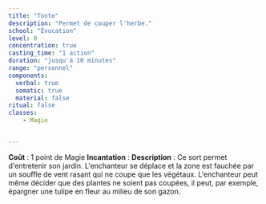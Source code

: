 ```yaml
---
title: "Tonte"
description: "Permet de couper l'herbe."
school: "Évocation"
level: 0
concentration: true
casting_time: "1 action"
duration: "jusqu'à 10 minutes"
range: "personnel"
components:
  verbal: true
  somatic: true
  material: false
ritual: false
classes:
    - Magie


---
```

**Coût** : 1 point de Magie
**Incantation** : 
**Description** : Ce sort permet d'entretenir son jardin. L'enchanteur se déplace et la zone est fauchée par un souffle de vent rasant qui ne coupe que les végétaux.
L'enchanteur peut même décider que des plantes ne soient pas coupées, il peut, par exemple, épargner une tulipe en fleur au milieu de son gazon.

